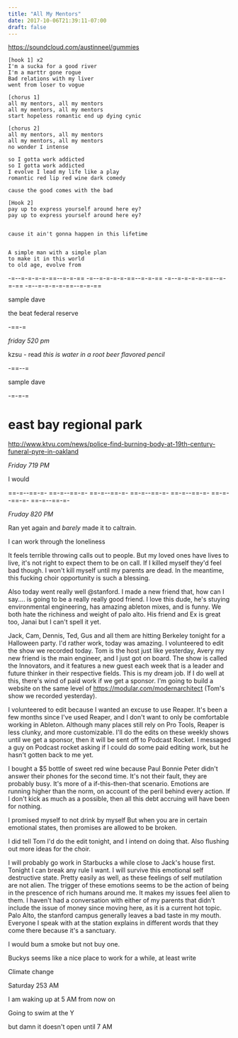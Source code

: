 ```yaml
---
title: "All My Mentors"
date: 2017-10-06T21:39:11-07:00
draft: false
---
```


https://soundcloud.com/austinneel/gummies
```
[hook 1] x2
I'm a sucka for a good river
I'm a marttr gone rogue
Bad relations with my liver
went from loser to vogue

[chorus 1]
all my mentors, all my mentors
all my mentors, all my mentors
start hopeless romantic end up dying cynic

[chorus 2]
all my mentors, all my mentors
all my mentors, all my mentors
no wonder I intense

so I gotta work addicted
so I gotta work addicted
I evolve I lead my life like a play
romantic red lip red wine dark comedy

cause the good comes with the bad

[Hook 2]
pay up to express yourself around here ey?
pay up to express yourself around here ey?


cause it ain't gonna happen in this lifetime


A simple man with a simple plan
to make it in this world
to old age, evolve from
```


-=--=-=-=-=-==--=-=-== -=--=-=-=-=-==--=-=-== -=--=-=-=-=-==--=-=-== -=--=-=-=-=-==--=-=-==

sample dave

the beat federal reserve



-==-=



*friday 520 pm*


kzsu - read _this is water in a root beer flavored pencil_



-==--=


sample dave



-=-=-=

# east bay regional park

http://www.ktvu.com/news/police-find-burning-body-at-19th-century-funeral-pyre-in-oakland


*Friday 719 PM*

I would




==-=--==-=- ==-=--==-=- ==-=--==-=- ==-=--==-=- ==-=--==-=- ==-=--==-=- ==-=--==-=-


*Fruday 820 PM*

Ran yet again and _barely_ made it to caltrain.

I can work through the loneliness

It feels terrible throwing calls out to people. But my loved ones have lives to live, it's not right to expect them to be on call. If I killed myself they'd feel bad though. I won't kill myself until my parents are dead. In the meantime, this fucking choir opportunity is such a blessing.

Also today went really well @stanford. I made a new friend that, how can I say.... is going to be a really really good friend. I love this dude, he's stuying environmental engineering, has amazing ableton mixes, and is funny. We both hate the richiness and weight of palo alto. His friend and Ex is great too, Janai but I can't spell it yet.

Jack, Cam, Dennis, Ted, Gus and all them are hitting Berkeley tonight for a Halloween party. I'd rather work, today was amazing. I volunteered to edit the show we recorded today. Tom is the host just like yesterday, Avery my new friend is the main engineer, and I just got on board. The show is called the Innovators, and it features a new guest each week that is a leader and future thinker in their respective fields. This is my dream job. If I do well at this, there's wind of paid work if we get a sponsor. I'm going to build a website on the same level of https://modular.com/modernarchitect (Tom's show we recorded yesterday).

I volunteered to edit because I wanted an excuse to use Reaper. It's been a few months since I've used Reaper, and I don't want to only be comfortable working in Ableton. Although many places still rely on Pro Tools, Reaper is less clunky, and more customizable. I'll do the edits on these weekly shows until we get a sponsor, then it will be sent off to Podcast Rocket. I messaged a guy on Podcast rocket asking if I could do some paid editing work, but he hasn't gotten back to me yet.

I bought a $5 bottle of sweet red wine because Paul Bonnie Peter didn't answer their phones for the second time. It's not their fault, they are probably busy. It's more of a if-this-then-that scenario. Emotions are running higher than the norm, on account of the peril behind every action. If I don't kick as much as a possible, then all this debt accruing will have been for nothing.

I promised myself
to not drink by myself
But when you are in certain emotional states, then promises are allowed to be broken.

I did tell Tom I'd do the edit tonight, and I intend on doing that. Also flushing out more ideas for the choir.

I will probably go work in Starbucks a while close to Jack's house first. Tonight I can break any rule I want. I will survive this emotional self destructive state. Pretty easily as well, as these feelings of self mutilation are not alien. The trigger of these emotions seems to be the action of being in the prescence of rich humans around me. It makes my issues feel alien to them. I haven't had a conversation with either of my parents that didn't include the issue of money since moving here, as it is a current hot topic. Palo Alto, the stanford campus generally leaves a bad taste in my mouth. Everyone I speak with at the station explains in different words that they come there because it's a sanctuary.


I would bum a smoke but not buy one.

Buckys seems like a nice place to work for a while, at least write



Climate change


Saturday 253 AM

I am waking up at 5 AM from now on

Going to swim at the Y

but damn it doesn't open until 7 AM
